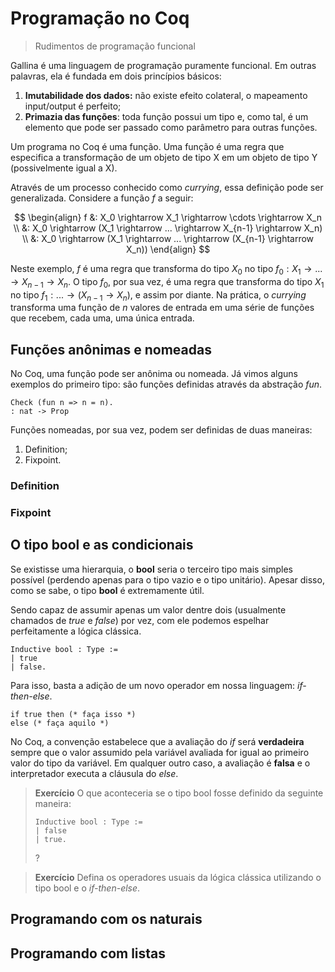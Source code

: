 # Programação no Coq

> Rudimentos de programação funcional

Gallina é uma linguagem de programação puramente funcional. Em outras palavras, ela é fundada em dois princípios básicos: 

1. **Imutabilidade dos dados:** não existe efeito colateral, o mapeamento input/output é perfeito;
2. **Primazia das funções**: toda função possui um tipo e, como tal, é um elemento que pode ser passado como parâmetro para outras funções.

Um programa no Coq é uma função. Uma função é uma regra que especifica a transformação de um objeto de tipo X em um objeto de tipo Y (possivelmente igual a X). 

Através de um processo conhecido como *currying*, essa definição pode ser generalizada. Considere a função $f$ a seguir:

$$
\begin{align}
f &: X_0 \rightarrow X_1 \rightarrow \cdots \rightarrow X_n \\
  &: X_0 \rightarrow (X_1 \rightarrow ... \rightarrow X_{n-1} \rightarrow X_n)  \\
  &: X_0 \rightarrow (X_1 \rightarrow ... \rightarrow (X_{n-1} \rightarrow X_n))
\end{align}
$$

Neste exemplo, *f* é uma regra que transforma do tipo $X_0$ no tipo $f_0 : X_1 \rightarrow ... \rightarrow X_{n-1} \rightarrow X_n$. O tipo $f_0$, por sua vez, é uma regra que transforma do tipo $X_1$ no tipo $f_1 : ... \rightarrow (X_{n-1} \rightarrow X_n)$, e assim por diante. Na prática, o *currying* transforma uma função de $n$ valores de entrada em uma série de funções que recebem, cada uma, uma única entrada.

## Funções anônimas e nomeadas

No Coq, uma função pode ser anônima ou nomeada. Já vimos alguns exemplos do primeiro tipo: são funções definidas através da abstração *fun*.

```coq
Check (fun n => n = n).
: nat -> Prop
```

Funções nomeadas, por sua vez, podem ser definidas de duas maneiras:

1. Definition;
2. Fixpoint.

### Definition

### Fixpoint

## O tipo **bool** e as condicionais

Se existisse uma hierarquia, o **bool** seria o terceiro tipo mais simples possível (perdendo apenas para o tipo vazio e o tipo unitário). Apesar disso, como se sabe, o tipo **bool** é extremamente útil. 

Sendo capaz de assumir apenas um valor dentre dois (usualmente chamados de *true* e *false*) por vez, com ele podemos espelhar perfeitamente a lógica clássica.

```coq
Inductive bool : Type :=
| true
| false.
```

Para isso, basta a adição de um novo operador em nossa linguagem: *if-then-else*. 

```coq
if true then (* faça isso *)
else (* faça aquilo *)
```

No Coq, a convenção estabelece que a avaliação do *if* será **verdadeira** sempre que o valor assumido pela variável avaliada for igual ao primeiro valor do tipo da variável. Em qualquer outro caso, a avaliação é **falsa** e o interpretador executa a cláusula do *else*.

> **Exercício**
> O que aconteceria se o tipo bool fosse definido da seguinte maneira:
>```coq
>Inductive bool : Type :=
>| false
>| true.
>```
> ?

> **Exercício**
> Defina os operadores usuais da lógica clássica utilizando o tipo bool e o *if-then-else*.

## Programando com os naturais

## Programando com listas
